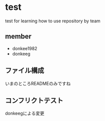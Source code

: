# test
test for learning how to use repository by team

## member
* donkee1982
* donkeeg

## ファイル構成
いまのところREADMEのみですね

## コンフリクトテスト
donkeegによる変更